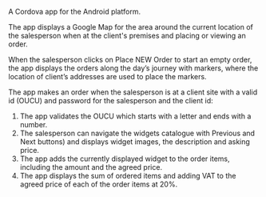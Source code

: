 A Cordova app for the Android platform. 

The app displays a Google Map for the area around the current location of the salesperson when at the client's premises and
placing or viewing an order.

When the salesperson clicks on Place NEW Order to start an empty order, the app displays the orders along the day’s journey with markers, 
where the location of client’s addresses are used to place the markers.

The app makes an order when the salesperson is at a client site with a valid id (OUCU) and password for the salesperson and the client id: 
1. The app validates the OUCU which starts with a letter and ends with a number.
2. The salesperson can navigate the widgets catalogue with Previous and Next buttons) and displays widget images, 
the description and asking price.
3. The app adds the currently displayed widget to the order items, including the amount and the agreed price.
4. The app displays the sum of ordered items and adding VAT to the agreed price of each of the order items at 20%.
